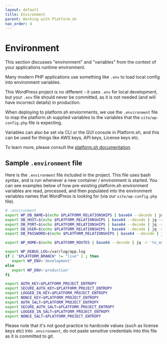 ```yaml
---
layout: default
title: Environment
parent: Working with Platform.sh
nav_order: 4
---
```


# Environment
This section discusses "environment" and "variables" from the context of your applications runtime environment.

Many modern PHP applications use something like `.env` to load local config into environment variables.

This WordPress project is no different - it uses `.env` for local development, but your `.env` file should never be committed, as it is not needed (and will have incorrect details) in production.

When deploying to platform.sh enviornments, we use the `.environment` file to map the platform.sh supplied variables to the variables that the `site/wp-config.php` file is expecting.

Variables can also be set via CLI or the GUI console in Platform.sh, and this can be used for things like AWS keys, API keys, License keys etc.

To learn more, please consult the [platform.sh documentation](https://docs.platform.sh/development/variables/set-variables.html).

## Sample `.environment` file

Here is the `.environment` file included in the project. This file uses bash syntax, and is run whenever a new container / environment is started.  You can see examples below of how pre-existing platform.sh environment variables are read, processed, and then populated into the environment variables names that WordPress is looking for (via our `site/wp-config.php` file).

```bash
# .environment
export WP_DB_NAME=$(echo $PLATFORM_RELATIONSHIPS | base64 --decode | jq -r ".database[0].path")
export DB_HOST=$(echo $PLATFORM_RELATIONSHIPS | base64 --decode | jq -r ".database[0].host")
export DB_PORT=$(echo $PLATFORM_RELATIONSHIPS | base64 --decode | jq -r ".database[0].port")
export DB_USER=$(echo $PLATFORM_RELATIONSHIPS | base64 --decode | jq -r ".database[0].username")
export DB_PASSWORD=$(echo $PLATFORM_RELATIONSHIPS | base64 --decode | jq -r ".database[0].password")

export WP_HOME=$(echo $PLATFORM_ROUTES | base64 --decode | jq -r 'to_entries[] | select(.value.primary == true) | .key')

export WP_DEBUG_LOG=/var/log/app.log
if [ "$PLATFORM_BRANCH" != "live" ] ; then
   export WP_ENV='development'
else
   export WP_ENV='production'
fi

export AUTH_KEY=$PLATFORM_PROJECT_ENTROPY
export SECURE_AUTH_KEY=$PLATFORM_PROJECT_ENTROPY
export LOGGED_IN_KEY=$PLATFORM_PROJECT_ENTROPY
export NONCE_KEY=$PLATFORM_PROJECT_ENTROPY
export AUTH_SALT=$PLATFORM_PROJECT_ENTROPY
export SECURE_AUTH_SALT=$PLATFORM_PROJECT_ENTROPY
export LOGGED_IN_SALT=$PLATFORM_PROJECT_ENTROPY
export NONCE_SALT=$PLATFORM_PROJECT_ENTROPY
```

Please note that it's not good practice to hardcode values (such as license keys etc) into `.environment`, do not paste sensitive credentials into this file as it is committed to git.

